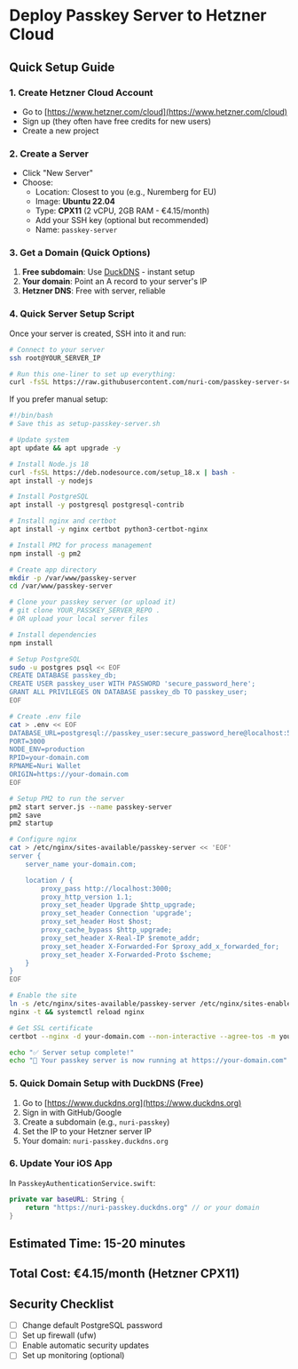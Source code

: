 # Deploy Passkey Server to Hetzner Cloud

## Quick Setup Guide

### 1. Create Hetzner Cloud Account
- Go to [https://www.hetzner.com/cloud](https://www.hetzner.com/cloud)
- Sign up (they often have free credits for new users)
- Create a new project

### 2. Create a Server
- Click "New Server"
- Choose:
  - Location: Closest to you (e.g., Nuremberg for EU)
  - Image: **Ubuntu 22.04**
  - Type: **CPX11** (2 vCPU, 2GB RAM - €4.15/month)
  - Add your SSH key (optional but recommended)
  - Name: `passkey-server`

### 3. Get a Domain (Quick Options)
1. **Free subdomain**: Use [DuckDNS](https://www.duckdns.org) - instant setup
2. **Your domain**: Point an A record to your server's IP
3. **Hetzner DNS**: Free with server, reliable

### 4. Quick Server Setup Script

Once your server is created, SSH into it and run:

```bash
# Connect to your server
ssh root@YOUR_SERVER_IP

# Run this one-liner to set up everything:
curl -fsSL https://raw.githubusercontent.com/nuri-com/passkey-server-setup/main/setup.sh | bash
```

If you prefer manual setup:

```bash
#!/bin/bash
# Save this as setup-passkey-server.sh

# Update system
apt update && apt upgrade -y

# Install Node.js 18
curl -fsSL https://deb.nodesource.com/setup_18.x | bash -
apt install -y nodejs

# Install PostgreSQL
apt install -y postgresql postgresql-contrib

# Install nginx and certbot
apt install -y nginx certbot python3-certbot-nginx

# Install PM2 for process management
npm install -g pm2

# Create app directory
mkdir -p /var/www/passkey-server
cd /var/www/passkey-server

# Clone your passkey server (or upload it)
# git clone YOUR_PASSKEY_SERVER_REPO .
# OR upload your local server files

# Install dependencies
npm install

# Setup PostgreSQL
sudo -u postgres psql << EOF
CREATE DATABASE passkey_db;
CREATE USER passkey_user WITH PASSWORD 'secure_password_here';
GRANT ALL PRIVILEGES ON DATABASE passkey_db TO passkey_user;
EOF

# Create .env file
cat > .env << EOF
DATABASE_URL=postgresql://passkey_user:secure_password_here@localhost:5432/passkey_db
PORT=3000
NODE_ENV=production
RPID=your-domain.com
RPNAME=Nuri Wallet
ORIGIN=https://your-domain.com
EOF

# Setup PM2 to run the server
pm2 start server.js --name passkey-server
pm2 save
pm2 startup

# Configure nginx
cat > /etc/nginx/sites-available/passkey-server << 'EOF'
server {
    server_name your-domain.com;

    location / {
        proxy_pass http://localhost:3000;
        proxy_http_version 1.1;
        proxy_set_header Upgrade $http_upgrade;
        proxy_set_header Connection 'upgrade';
        proxy_set_header Host $host;
        proxy_cache_bypass $http_upgrade;
        proxy_set_header X-Real-IP $remote_addr;
        proxy_set_header X-Forwarded-For $proxy_add_x_forwarded_for;
        proxy_set_header X-Forwarded-Proto $scheme;
    }
}
EOF

# Enable the site
ln -s /etc/nginx/sites-available/passkey-server /etc/nginx/sites-enabled/
nginx -t && systemctl reload nginx

# Get SSL certificate
certbot --nginx -d your-domain.com --non-interactive --agree-tos -m your-email@example.com

echo "✅ Server setup complete!"
echo "🔐 Your passkey server is now running at https://your-domain.com"
```

### 5. Quick Domain Setup with DuckDNS (Free)

1. Go to [https://www.duckdns.org](https://www.duckdns.org)
2. Sign in with GitHub/Google
3. Create a subdomain (e.g., `nuri-passkey`)
4. Set the IP to your Hetzner server IP
5. Your domain: `nuri-passkey.duckdns.org`

### 6. Update Your iOS App

In `PasskeyAuthenticationService.swift`:
```swift
private var baseURL: String {
    return "https://nuri-passkey.duckdns.org" // or your domain
}
```

## Estimated Time: 15-20 minutes

## Total Cost: €4.15/month (Hetzner CPX11)

## Security Checklist
- [ ] Change default PostgreSQL password
- [ ] Set up firewall (ufw)
- [ ] Enable automatic security updates
- [ ] Set up monitoring (optional)